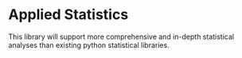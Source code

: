 # Applied Statistics
This library will support more comprehensive and in-depth statistical analyses than existing python statistical libraries.